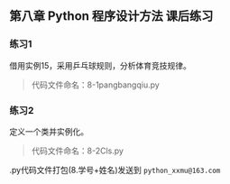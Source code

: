 ## 第八章 Python 程序设计方法 课后练习

### 练习1 
借用实例15，采用乒乓球规则，分析体育竞技规律。

>代码文件命名：8-1pangbangqiu.py

### 练习2
定义一个类并实例化。

>代码文件命名：8-2Cls.py

.py代码文件打包(8.学号+姓名)发送到
`python_xxmu@163.com`
